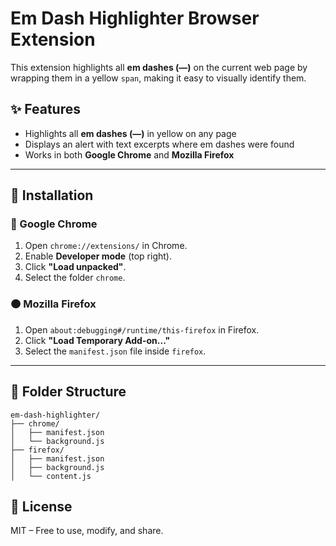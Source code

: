 # Em Dash Highlighter Browser Extension

This extension highlights all **em dashes (—)** on the current web page by wrapping them in a yellow `span`, making it easy to visually identify them.

## ✨ Features

- Highlights all **em dashes (—)** in yellow on any page
- Displays an alert with text excerpts where em dashes were found
- Works in both **Google Chrome** and **Mozilla Firefox**

---

## 🧩 Installation

### 🔵 Google Chrome

1. Open `chrome://extensions/` in Chrome.
2. Enable **Developer mode** (top right).
3. Click **"Load unpacked"**.
4. Select the folder `chrome`.

### 🟠 Mozilla Firefox

1. Open `about:debugging#/runtime/this-firefox` in Firefox.
2. Click **"Load Temporary Add-on..."**
3. Select the `manifest.json` file inside `firefox`.

---

## 📁 Folder Structure

```
em-dash-highlighter/
├── chrome/
│   ├── manifest.json
│   └── background.js
├── firefox/
│   ├── manifest.json
│   ├── background.js
│   └── content.js
```

## 📝 License

MIT – Free to use, modify, and share.
